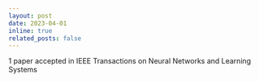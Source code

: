 ```yaml
---
layout: post
date: 2023-04-01
inline: true
related_posts: false
---
```


1 paper accepted in IEEE Transactions on Neural Networks and Learning Systems
